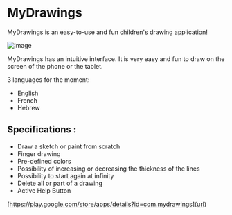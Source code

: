 # MyDrawings
MyDrawings is an easy-to-use and fun children's drawing application!

![image](https://user-images.githubusercontent.com/25549336/28269504-f8cbf67c-6b0a-11e7-88e0-ed29bff1698f.png)

MyDrawings has an intuitive interface. It is very easy and fun to draw on the screen of the phone or the tablet.

3 languages for the moment:

- English
- French
- Hebrew

## Specifications :
- Draw a sketch or paint from scratch
- Finger drawing
- Pre-defined colors
- Possibility of increasing or decreasing the thickness of the lines
- Possibility to start again at infinity
- Delete all or part of a drawing
- Active Help Button



[https://play.google.com/store/apps/details?id=com.mydrawings](url)

